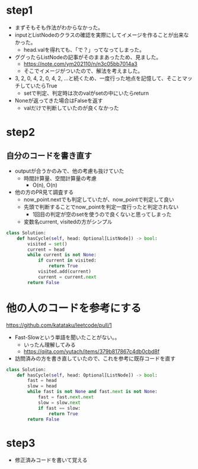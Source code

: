 # step1

- まずそもそも作法がわからなかった。
- inputとListNodeのクラスの確認を実際にしてイメージを作ることが出来なかった。
  - head.valを得れても、「で？」ってなってしまった。
- ググったらListNodeの記事がそのままあったため、見ました。
  - https://note.com/ym202110/n/n3c05bb7014a3
  - そこでイメージがついたので、解法を考えました。
- 3, 2, 0, 4, 2, 0, 4, 2, ...と続くため、一度行った地点を記憶して、そことマッチしていたらTrue
  - setで判定、判定時は次のvalがsetの中にいたらreturn
- Noneが返ってきた場合はFalseを返す
  - valだけで判断していたのが良くなかった

# step2
## 自分のコードを書き直す
- outputが合うかのみで、他の考慮も抜けていた
  - 時間計算量、空間計算量の考慮
    - O(n), O(n)
- 他の方のPR見て調査する
  - now_point.nextでも判定していたが、now_pointで判定して良い
  - 先頭で判断することでnow_pointを判定一度行ったと判定されない
    - 1回目の判定が空のsetを使うので良くないと思ってしまった
  - 変数名current, visitedの方がシンプル
  
```python
class Solution:
    def hasCycle(self, head: Optional[ListNode]) -> bool:
        visited = set()
        current = head
        while current is not None:
            if current in visited:
                return True
            visited.add(current)
            current = current.next
        return False
```
  
# 他の人のコードを参考にする
https://github.com/katataku/leetcode/pull/1

- Fast-Slowという単語を聞いたことがない。。
  - いったん理解してみる
  - https://qiita.com/yutach/items/379b817867c4db0cbd8f
- 訪問済みの方を書き直していたので、これを参考に既存コードを直す
```python
class Solution:
    def hasCycle(self, head: Optional[ListNode]) -> bool:
        fast = head
        slow = head
        while fast is not None and fast.next is not None:
            fast = fast.next.next
            slow = slow.next
            if fast == slow:
                return True
        return False
```

# step3

- 修正済みコードを書いて覚える